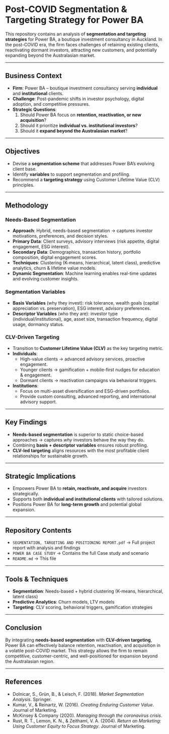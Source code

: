 #  Post-COVID Segmentation & Targeting Strategy for Power BA

This repository contains an analysis of **segmentation and targeting strategies** for Power BA, a boutique investment consultancy in Auckland. In the post-COVID era, the firm faces challenges of retaining existing clients, reactivating dormant investors, attracting new customers, and potentially expanding beyond the Australasian market.

---

##  Business Context
- **Firm**: Power BA – boutique investment consultancy serving **individual** and **institutional** clients.  
- **Challenge**: Post-pandemic shifts in investor psychology, digital adoption, and competitive pressures.  
- **Strategic Questions**:  
  1. Should Power BA focus on **retention, reactivation, or new acquisition**?  
  2. Should it prioritize **individual vs. institutional investors**?  
  3. Should it **expand beyond the Australasian market**?  

---

##  Objectives
- Devise a **segmentation scheme** that addresses Power BA’s evolving client base.  
- Identify **variables** to support segmentation and profiling.  
- Recommend a **targeting strategy** using Customer Lifetime Value (CLV) principles.  

---

##  Methodology

###  Needs-Based Segmentation
- **Approach**: Hybrid, needs-based segmentation → captures investor motivations, preferences, and decision styles.  
- **Primary Data**: Client surveys, advisory interviews (risk appetite, digital engagement, ESG interest).  
- **Secondary Data**: Demographics, transaction history, portfolio composition, digital engagement scores.  
- **Techniques**: Clustering (K-means, hierarchical, latent class), predictive analytics, churn & lifetime value models.  
- **Dynamic Segmentation**: Machine learning enables real-time updates and evolving customer insights.  

###  Segmentation Variables
- **Basis Variables** (why they invest): risk tolerance, wealth goals (capital appreciation vs. preservation), ESG interest, advisory preferences.  
- **Descriptor Variables** (who they are): investor type (individual/institutional), age, asset size, transaction frequency, digital usage, dormancy status.  

###  CLV-Driven Targeting
- Transition to **Customer Lifetime Value (CLV)** as the key targeting metric.  
- **Individuals**:  
  - High-value clients → advanced advisory services, proactive engagement.  
  - Younger clients → gamification + mobile-first nudges for education & engagement.  
  - Dormant clients → reactivation campaigns via behavioral triggers.  
- **Institutions**:  
  - Focus on multi-asset diversification and ESG-driven portfolios.  
  - Provide custom consulting, advanced reporting, and international advisory support.  

---

##  Key Findings
- **Needs-based segmentation** is superior to static choice-based approaches → captures *why* investors behave the way they do.  
- Combining **basis + descriptor variables** ensures robust profiling.  
- **CLV-led targeting** aligns resources with the most profitable client relationships for sustainable growth.  

---

##  Strategic Implications
- Empowers Power BA to **retain, reactivate, and acquire** investors strategically.  
- Supports both **individual and institutional clients** with tailored solutions.  
- Positions Power BA for **long-term growth** and potential global expansion.  

---

##  Repository Contents
- `SEGMENTATION, TARGETING AND POSITIONING REPORT.pdf` → Full project report with analysis and findings 
- `POWER BA CASE STUDY` → Contains the full Case study and scenario
- `README.md` → This file  

---

##  Tools & Techniques
- **Segmentation**: Needs-based + hybrid clustering (K-means, hierarchical, latent class)  
- **Predictive Analytics**: Churn models, LTV models  
- **Targeting**: CLV scoring, behavioral triggers, gamification strategies  

---

##  Conclusion
By integrating **needs-based segmentation** with **CLV-driven targeting**, Power BA can effectively balance retention, reactivation, and acquisition in a volatile post-COVID market. This strategy allows the firm to remain competitive, customer-centric, and well-positioned for expansion beyond the Australasian region.  

---

##  References
- Dolnicar, S., Grün, B., & Leisch, F. (2018). *Market Segmentation Analysis*. Springer.  
- Kumar, V., & Reinartz, W. (2016). *Creating Enduring Customer Value*. Journal of Marketing.  
- McKinsey & Company (2020). *Managing through the coronavirus crisis*.  
- Rust, R. T., Lemon, K. N., & Zeithaml, V. A. (2004). *Return on Marketing: Using Customer Equity to Focus Strategy*. Journal of Marketing.  
